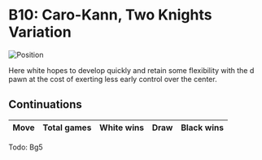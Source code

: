 # B10: Caro-Kann, Two Knights Variation

![Position](https://chessboardimage.com/rnbqkbnr/pp2pppp/2p5/3p4/4P3/2N2N2/PPPP1PPP/R1BQKB1R.png)

Here white hopes to develop quickly and retain some flexibility with the d
pawn at the cost of exerting less early control over the center.

## Continuations

Move                                                           | Total games | White wins | Draw | Black wins
---------------------------------------------------------------|-------------|------------|------|-----------

Todo: Bg5
